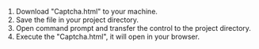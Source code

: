 1. Download "Captcha.html" to your machine.
2. Save the file in your project directory.
3. Open command prompt and transfer the control to the project directory.
4. Execute the "Captcha.html", it will open in your browser.
